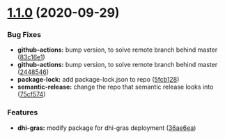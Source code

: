 # [1.1.0](https://github.com/dhi-gras/layers-gl/compare/v1.0.6...v1.1.0) (2020-09-29)


### Bug Fixes

* **github-actions:** bump version, to solve remote branch behind master ([83c16e1](https://github.com/dhi-gras/layers-gl/commit/83c16e16a418a2873864a086fa703fac1f4afe70))
* **github-actions:** bump version, to solve remote branch behind master ([2448546](https://github.com/dhi-gras/layers-gl/commit/2448546a51cd8e790a3330f5085f9645458d8db7))
* **package-lock:** add package-lock.json to repo ([5fcb128](https://github.com/dhi-gras/layers-gl/commit/5fcb128607571b17ba7f5cb1d1164b2fbb907895))
* **semantic-release:** change the repo that semantic release looks into ([75cf574](https://github.com/dhi-gras/layers-gl/commit/75cf5740dfa78d5852f215280d60f6eb593a372f))


### Features

* **dhi-gras:** modify package for dhi-gras deployment ([36ae6ea](https://github.com/dhi-gras/layers-gl/commit/36ae6ea4aa0517b8ef351146e857bfca380cfc11))
